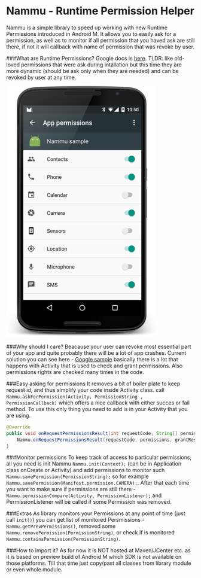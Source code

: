 Nammu - Runtime Permission Helper
=======

Nammu is a simple library to speed up working with new Runtime Permissions introduced in Android M. It allows you to easily ask for a permission, as well as to monitor if all permission that you haved ask are still there, if not it will callback with name of permission that was revoke by user.

###What are Runtime Permissions?
Google docs is [here](https://developer.android.com/preview/features/runtime-permissions.html).
TLDR: like old-loved permissions that were ask during intallation but this time they are more dynamic (should be ask only when they are needed) and can be revoked by user at any time.

<img src="image/screenshot.png" width="400" height="672" alt="Source of all evil"/>

###Why should I care?
Beacause your user can revoke most essential part of your app and quite probably there will be a lot of app crashes.
Current solution you can see here - [Google sample](https://github.com/googlesamples/android-RuntimePermissions) basically there is a lot that happens with Activity that is used to check and grant permissions. Also permissions rights are checked many times in the code.

###Easy asking for permissions
It removes a bit of boiler plate to keep request id, and thus simplify your code inside Activity class.
call `Nammu.askForPermission(Activity, PermissionString , PermissionCallback)` which offers a nice callback with either succes or fail method. To use this only thing you need to add is in your Activity that you are using.
```java
@Override
public void onRequestPermissionsResult(int requestCode, String[] permissions, int[] grantResults) {
    Nammu.onRequestPermissionsResult(requestCode, permissions, grantResults);
}
```

###Monitor permissions
To keep track of access to particular permissions, all you need is init Nammu `Nammu.init(Context);` (can be in Application class onCreate or Activity) and add permissions to monitor such `Nammu.savePermission(PermissionString);` so for example `Nammu.savePermission(Manifest.permission.CAMERA);`.
After that each time you want to make sure if permissions are still there - `Nammu.permissionCompare(Activity, PermissionListener);` and PermissionListener will be called if some Permission was removed.

###Extras
As library monitors your Permissions at any point of time (just call `init()`) you can get list of monitored Persmissions -`Nammu.getPrevPermissions()`, removed some `Nammu.removePermission(PermissionString)`, or check if is monitored `Nammu.containsPermission(PermissionString)`.

###How to import it?
As for now it is NOT hosted at Maven/JCenter etc. as it is based on preview build of Android M which SDK is not available on those platforms. Till that time just copy/past all classes from library module or even whole module.
